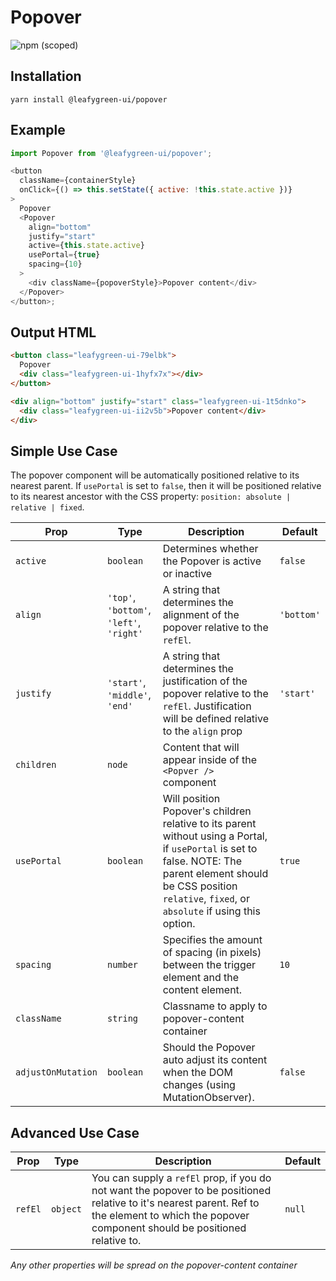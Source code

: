 # Popover

![npm (scoped)](https://img.shields.io/npm/v/@leafygreen-ui/popover.svg)

## Installation

`yarn install @leafygreen-ui/popover`

## Example

```js
import Popover from '@leafygreen-ui/popover';

<button
  className={containerStyle}
  onClick={() => this.setState({ active: !this.state.active })}
>
  Popover
  <Popover
    align="bottom"
    justify="start"
    active={this.state.active}
    usePortal={true}
    spacing={10}
  >
    <div className={popoverStyle}>Popover content</div>
  </Popover>
</button>;
```

## Output HTML

```html
<button class="leafygreen-ui-79elbk">
  Popover
  <div class="leafygreen-ui-1hyfx7x"></div>
</button>

<div align="bottom" justify="start" class="leafygreen-ui-1t5dnko">
  <div class="leafygreen-ui-ii2v5b">Popover content</div>
</div>
```

## Simple Use Case

The popover component will be automatically positioned relative to its nearest parent. If `usePortal` is set to `false`, then it will be positioned relative to its nearest ancestor with the CSS property: `position: absolute | relative | fixed`.

| Prop               | Type                                     | Description                                                                                                                                                                                                              | Default    |
| ------------------ | ---------------------------------------- | ------------------------------------------------------------------------------------------------------------------------------------------------------------------------------------------------------------------------ | ---------- |
| `active`           | `boolean`                                | Determines whether the Popover is active or inactive                                                                                                                                                                     | `false`    |
| `align`            | `'top'`, `'bottom'`, `'left'`, `'right'` | A string that determines the alignment of the popover relative to the `refEl`.                                                                                                                                           | `'bottom'` |
| `justify`          | `'start'`, `'middle'`, `'end'`           | A string that determines the justification of the popover relative to the `refEl`. Justification will be defined relative to the `align` prop                                                                            | `'start'`  |
| `children`         | `node`                                   | Content that will appear inside of the `<Popver />` component                                                                                                                                                            |            |
| `usePortal`        | `boolean`                                | Will position Popover's children relative to its parent without using a Portal, if `usePortal` is set to false. NOTE: The parent element should be CSS position `relative`, `fixed`, or `absolute` if using this option. | `true`     |
| `spacing`          | `number`                                 | Specifies the amount of spacing (in pixels) between the trigger element and the content element.                                                                                                                         | `10`       |
| `className`        | `string`                                 | Classname to apply to popover-content container                                                                                                                                                                          |            |
| `adjustOnMutation` | `boolean`                                | Should the Popover auto adjust its content when the DOM changes (using MutationObserver).                                                                                                                                | `false`    |

## Advanced Use Case

| Prop    | Type     | Description                                                                                                                                                                                         | Default |
| ------- | -------- | --------------------------------------------------------------------------------------------------------------------------------------------------------------------------------------------------- | ------- |
| `refEl` | `object` | You can supply a `refEl` prop, if you do not want the popover to be positioned relative to it's nearest parent. Ref to the element to which the popover component should be positioned relative to. | `null`  |

_Any other properties will be spread on the popover-content container_
